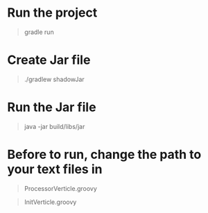 # Run the project

> gradle run

# Create Jar file

> ./gradlew shadowJar

# Run the Jar file

> java -jar build/libs/jar

# Before to run, change the path to your text files in

> ProcessorVerticle.groovy

> InitVerticle.groovy


